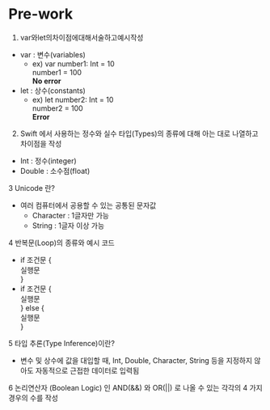 # Pre-work

1. var와let의차이점에대해서술하고예시작성
  - var : 변수(variables)
    - ex) var number1: Int = 10   
          number1 = 100  
          **No error**
  - let : 상수(constants)
    - ex) let number2: Int = 10  
          number2 = 100  
          **Error**
 
2. Swift 에서 사용하는 정수와 실수 타입(Types)의 종류에 대해 아는 대로 나열하고 차이점을 작성 
  - Int : 정수(integer) 
  - Double : 소수점(float)
  
3 Unicode 란? 
  - 여러 컴퓨터에서 공용할 수 있는 공통된 문자값
    - Character : 1글자만 가능
    - String : 1글자 이상 가능
  
4 반복문(Loop)의 종류와 예시 코드
  - if 조건문 {  
    실행문  
    }
  - if 조건문 {  
    실행문  
    } else {  
    실행문  
    }


5 타입 추론(Type Inference)이란?
  - 변수 및 상수에 값을 대입할 때, Int, Double, Character, String 등을 지정하지 않아도 자동적으로 근접한 데이터로 입력됨
  
6 논리연산자 (Boolean Logic) 인 AND(&&) 와 OR(||) 로 나올 수 있는 각각의 4 가지 경우의 수를 작성
